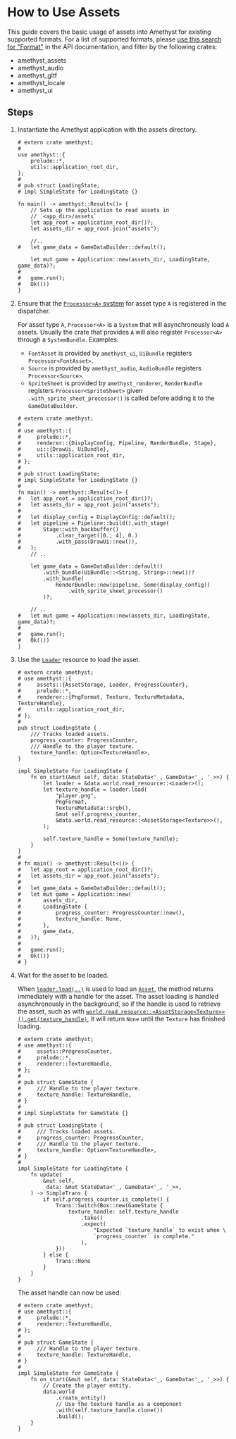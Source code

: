 # How to Use Assets

This guide covers the basic usage of assets into Amethyst for existing supported formats. For a list of supported formats, please [use this search for "Format"][doc_search_format] in the API documentation, and filter by the following crates:

* amethyst_assets
* amethyst_audio
* amethyst_gltf
* amethyst_locale
* amethyst_ui

## Steps

1. Instantiate the Amethyst application with the assets directory.

    ```rust,edition2018,no_run,noplaypen
    # extern crate amethyst;
    #
    use amethyst::{
        prelude::*,
        utils::application_root_dir,
    };
    #
    # pub struct LoadingState;
    # impl SimpleState for LoadingState {}

    fn main() -> amethyst::Result<()> {
        // Sets up the application to read assets in
        // `<app_dir>/assets`
        let app_root = application_root_dir()?;
        let assets_dir = app_root.join("assets");

        //..
    #   let game_data = GameDataBuilder::default();

        let mut game = Application::new(assets_dir, LoadingState, game_data)?;
    #
    #   game.run();
    #   Ok(())
    }
    ```

2. Ensure that the [`Processor<A>` system][doc_processor_system] for asset type `A` is registered in the dispatcher.

    For asset type `A`, `Processor<A>` is a `System` that will asynchronously load `A` assets. Usually the crate that provides `A` will also register `Processor<A>` through a `SystemBundle`. Examples:

    * `FontAsset` is provided by `amethyst_ui`, `UiBundle` registers `Processor<FontAsset>`.
    * `Source` is provided by `amethyst_audio`, `AudioBundle` registers `Processor<Source>`.
    * `SpriteSheet` is provided by `amethyst_renderer`, `RenderBundle` registers `Processor<SpriteSheet>` given `.with_sprite_sheet_processor()` is called before adding it to the `GameDataBuilder`.

    ```rust,edition2018,no_run,noplaypen
    # extern crate amethyst;
    #
    # use amethyst::{
    #     prelude::*,
    #     renderer::{DisplayConfig, Pipeline, RenderBundle, Stage},
    #     ui::{DrawUi, UiBundle},
    #     utils::application_root_dir,
    # };
    #
    # pub struct LoadingState;
    # impl SimpleState for LoadingState {}
    #
    fn main() -> amethyst::Result<()> {
    #   let app_root = application_root_dir()?;
    #   let assets_dir = app_root.join("assets");
    #
    #   let display_config = DisplayConfig::default();
    #   let pipeline = Pipeline::build().with_stage(
    #       Stage::with_backbuffer()
    #           .clear_target([0.; 4], 0.)
    #           .with_pass(DrawUi::new()),
    #   );
        // ..

        let game_data = GameDataBuilder::default()
            .with_bundle(UiBundle::<String, String>::new())?
            .with_bundle(
                RenderBundle::new(pipeline, Some(display_config))
                    .with_sprite_sheet_processor()
            )?;

        // ..
    #   let mut game = Application::new(assets_dir, LoadingState, game_data)?;
    #
    #   game.run();
    #   Ok(())
    }
    ```

3. Use the [`Loader`][doc_loader] resource to load the asset.

    ```rust,edition2018,no_run,noplaypen
    # extern crate amethyst;
    # use amethyst::{
    #     assets::{AssetStorage, Loader, ProgressCounter},
    #     prelude::*,
    #     renderer::{PngFormat, Texture, TextureMetadata, TextureHandle},
    #     utils::application_root_dir,
    # };
    #
    pub struct LoadingState {
        /// Tracks loaded assets.
        progress_counter: ProgressCounter,
        /// Handle to the player texture.
        texture_handle: Option<TextureHandle>,
    }

    impl SimpleState for LoadingState {
        fn on_start(&mut self, data: StateData<'_, GameData<'_, '_>>) {
            let loader = &data.world.read_resource::<Loader>();
            let texture_handle = loader.load(
                "player.png",
                PngFormat,
                TextureMetadata::srgb(),
                &mut self.progress_counter,
                &data.world.read_resource::<AssetStorage<Texture>>(),
            );

            self.texture_handle = Some(texture_handle);
        }
    }
    #
    # fn main() -> amethyst::Result<()> {
    #   let app_root = application_root_dir()?;
    #   let assets_dir = app_root.join("assets");
    #
    #   let game_data = GameDataBuilder::default();
    #   let mut game = Application::new(
    #       assets_dir,
    #       LoadingState {
    #           progress_counter: ProgressCounter::new(),
    #           texture_handle: None,
    #       },
    #       game_data,
    #   )?;
    #
    #   game.run();
    #   Ok(())
    # }
    ```

4. Wait for the asset to be loaded.

    When [`loader.load(..)`][doc_load] is used to load an [`Asset`][doc_asset], the method returns immediately with a handle for the asset. The asset loading is handled asynchronously in the background, so if the handle is used to retrieve the asset, such as with [`world.read_resource::<AssetStorage<Texture>>()`][doc_read_resource][`.get(texture_handle)`][doc_asset_get], it will return `None` until the `Texture` has finished loading.

    ```rust,edition2018,no_run,noplaypen
    # extern crate amethyst;
    # use amethyst::{
    #     assets::ProgressCounter,
    #     prelude::*,
    #     renderer::TextureHandle,
    # };
    #
    # pub struct GameState {
    #     /// Handle to the player texture.
    #     texture_handle: TextureHandle,
    # }
    #
    # impl SimpleState for GameState {}
    #
    # pub struct LoadingState {
    #     /// Tracks loaded assets.
    #     progress_counter: ProgressCounter,
    #     /// Handle to the player texture.
    #     texture_handle: Option<TextureHandle>,
    # }
    #
    impl SimpleState for LoadingState {
        fn update(
            &mut self,
            _data: &mut StateData<'_, GameData<'_, '_>>,
        ) -> SimpleTrans {
            if self.progress_counter.is_complete() {
                Trans::Switch(Box::new(GameState {
                    texture_handle: self.texture_handle
                        .take()
                        .expect(
                            "Expected `texture_handle` to exist when \
                            `progress_counter` is complete."
                        ),
                }))
            } else {
                Trans::None
            }
        }
    }
    ```

   The asset handle can now be used:

    ```rust,edition2018,no_run,noplaypen
    # extern crate amethyst;
    # use amethyst::{
    #     prelude::*,
    #     renderer::TextureHandle,
    # };
    #
    # pub struct GameState {
    #     /// Handle to the player texture.
    #     texture_handle: TextureHandle,
    # }
    #
    impl SimpleState for GameState {
        fn on_start(&mut self, data: StateData<'_, GameData<'_, '_>>) {
            // Create the player entity.
            data.world
                .create_entity()
                // Use the texture handle as a component
                .with(self.texture_handle.clone())
                .build();
        }
    }
    ```

[doc_asset]: https://www.amethyst.rs/doc/latest/doc/amethyst_assets/trait.Asset.html
[doc_asset_get]: https://www.amethyst.rs/doc/latest/doc/amethyst_assets/struct.AssetStorage.html#method.get
[doc_loader]: https://www.amethyst.rs/doc/latest/doc/amethyst_assets/struct.Loader.html
[doc_load]: https://www.amethyst.rs/doc/latest/doc/amethyst_assets/struct.Loader.html#method.load
[doc_processor_system]: https://www.amethyst.rs/doc/latest/doc/amethyst_assets/struct.Processor.html
[doc_read_resource]: https://www.amethyst.rs/doc/latest/doc/specs/world/struct.World.html#method.read_resource
[doc_search_format]: https://www.amethyst.rs/doc/latest/doc/amethyst/?search=Format
